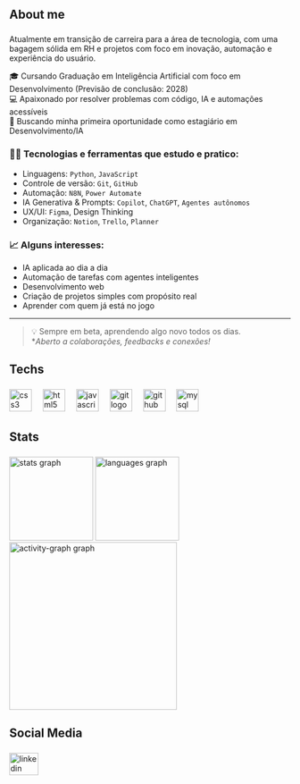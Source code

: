 <h2 align="left">About me</h2>

###

Atualmente em transição de carreira para a área de tecnologia, com uma bagagem sólida em RH e projetos com foco em inovação, automação e experiência do usuário.

🎓 Cursando Graduação em Inteligência Artificial com foco em Desenvolvimento (Previsão de conclusão: 2028)  
💻 Apaixonado por resolver problemas com código, IA e automações acessíveis  
🚀 Buscando minha primeira oportunidade como estagiário em Desenvolvimento/IA

### 👨‍💻 Tecnologias e ferramentas que estudo e pratico:

- Linguagens: `Python`, `JavaScript`
- Controle de versão: `Git`, `GitHub`
- Automação: `N8N`, `Power Automate`
- IA Generativa & Prompts: `Copilot`, `ChatGPT`, `Agentes autônomos`
- UX/UI: `Figma`, Design Thinking
- Organização: `Notion`, `Trello`, `Planner`

### 📈 Alguns interesses:
- IA aplicada ao dia a dia
- Automação de tarefas com agentes inteligentes
- Desenvolvimento web
- Criação de projetos simples com propósito real
- Aprender com quem já está no jogo

---

> 💡 Sempre em beta, aprendendo algo novo todos os dias.  
> **Aberto a colaborações, feedbacks e conexões!*

###

<h2 align="left">Techs</h2>

###

<div align="left">
  <img src="https://cdn.jsdelivr.net/gh/devicons/devicon/icons/css3/css3-original.svg" height="40" alt="css3 logo"  />
  <img width="12" />
  <img src="https://cdn.jsdelivr.net/gh/devicons/devicon/icons/html5/html5-original.svg" height="40" alt="html5 logo"  />
  <img width="12" />
  <img src="https://cdn.jsdelivr.net/gh/devicons/devicon/icons/javascript/javascript-original.svg" height="40" alt="javascript logo"  />
  <img width="12" />
  <img src="https://cdn.jsdelivr.net/gh/devicons/devicon/icons/git/git-original.svg" height="40" alt="git logo"  />
  <img width="12" />
  <img src="https://cdn.jsdelivr.net/gh/devicons/devicon/icons/github/github-original.svg" height="40" alt="github logo"  />
  <img width="12" />
  <img src="https://cdn.jsdelivr.net/gh/devicons/devicon/icons/mysql/mysql-original.svg" height="40" alt="mysql logo"  />
</div>

###

<h2 align="left">Stats</h2>

###

<div align="left">
  <img src="https://github-readme-stats.vercel.app/api?username=yuripereira28&hide_title=false&hide_rank=false&show_icons=true&include_all_commits=true&count_private=true&disable_animations=false&theme=gruvbox_light&locale=en&hide_border=false&order=1" height="150" alt="stats graph"  />
  <img src="https://github-readme-stats.vercel.app/api/top-langs?username=yuripereira28&locale=en&hide_title=false&layout=compact&card_width=320&langs_count=5&theme=gruvbox_light&hide_border=false&order=2" height="150" alt="languages graph"  />
  <img src="https://github-readme-activity-graph.vercel.app/graph?username=yuripereira28&radius=16&theme=gruvbox&area=true&order=5" height="300" alt="activity-graph graph"  />
</div>

###

<h2 align="left">Social Media</h2>

###

<div align="left">
  <a href="https://www.linkedin.com/in/yuri-p-1a13b530b/" target="_blank">
    <img src="https://raw.githubusercontent.com/maurodesouza/profile-readme-generator/master/src/assets/icons/social/linkedin/default.svg" width="52" height="40" alt="linkedin logo"  />
  </a>
</div>

###
